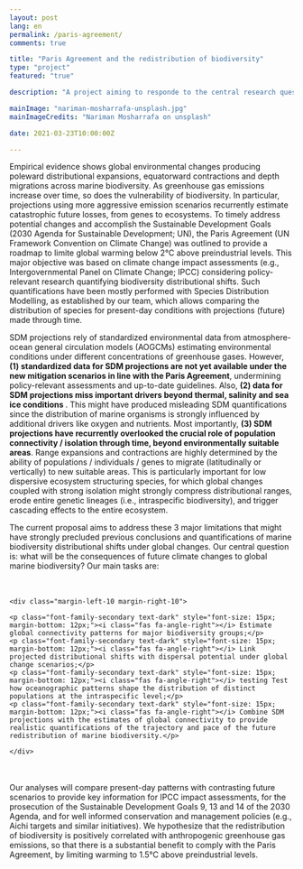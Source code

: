 ```yaml
---
layout: post
lang: en
permalink: /paris-agreement/
comments: true

title: "Paris Agreement and the redistribution of biodiversity"
type: "project"
featured: "true"

description: "A project aiming to responde to the central research question of what will be the consequences of future climate changes to global marine biodiversity."

mainImage: "nariman-mosharrafa-unsplash.jpg"
mainImageCredits: "Nariman Mosharrafa on unsplash"

date: 2021-03-23T10:00:00Z

---
```


Empirical evidence shows global environmental changes producing poleward distributional expansions, equatorward contractions and depth migrations across marine biodiversity. As greenhouse gas emissions increase over time, so does the vulnerability of biodiversity. In particular, projections using more aggressive emission scenarios recurrently estimate catastrophic future losses, from genes to ecosystems. To timely address potential changes and accomplish the Sustainable Development Goals (2030 Agenda for Sustainable Development; UN), the Paris Agreement (UN Framework Convention on Climate Change) was outlined to provide a roadmap to limite global warming below 2°C above preindustrial levels. This major objective was based on climate change impact assessments (e.g., Intergovernmental Panel on Climate Change; IPCC) considering policy-relevant research quantifying biodiversity distributional shifts. Such quantifications have been mostly performed with Species Distribution Modelling, as established by our team, which allows comparing the distribution of species for present-day conditions with projections (future) made through time.

SDM projections rely of standardized environmental data from atmosphere-ocean general circulation models (AOGCMs) estimating environmental conditions under different concentrations of greenhouse gases. However, <b>(1) standardized data for SDM projections are not yet available under the new mitigation scenarios in line with the Paris Agreement</b>, undermining policy-relevant assessments and up-to-date guidelines. Also, <b>(2) data for SDM projections miss important drivers beyond thermal, salinity and sea ice conditions </b>. This might have produced misleading SDM quantifications since the distribution of marine organisms is strongly influenced by additional drivers like oxygen and nutrients. Most importantly, <b>(3) SDM projections have recurrently overlooked the crucial role of population connectivity / isolation through time, beyond environmentally suitable areas</b>. Range expansions and contractions are highly determined by the ability of populations / individuals / genes to migrate (latitudinally or vertically) to new suitable areas. This is particularly important for low dispersive ecosystem structuring species, for which global changes coupled with strong isolation might strongly compress distributional ranges, erode entire genetic lineages (i.e., intraspecific biodiversity), and trigger cascading effects to the entire ecosystem.

The current proposal aims to address these 3 major limitations that might have strongly precluded previous conclusions and quantifications of marine biodiversity distributional shifts under global changes. Our central question is: what will be the consequences of future climate changes to global marine biodiversity? Our main tasks are:

<div class="border-radius-05 bg-gray margin-bottom-30" style="padding-top: 20px; padding-bottom: 20px">

    <div class="margin-left-10 margin-right-10">

    <p class="font-family-secondary text-dark" style="font-size: 15px; margin-bottom: 12px;"><i class="fas fa-angle-right"></i> Estimate global connectivity patterns for major biodiversity groups;</p>
    <p class="font-family-secondary text-dark" style="font-size: 15px; margin-bottom: 12px;"><i class="fas fa-angle-right"></i> Link projected distributional shifts with dispersal potential under global change scenarios;</p>
    <p class="font-family-secondary text-dark" style="font-size: 15px; margin-bottom: 12px;"><i class="fas fa-angle-right"></i> testing Test how oceanographic patterns shape the distribution of distinct populations at the intraspecific level;</p>
    <p class="font-family-secondary text-dark" style="font-size: 15px; margin-bottom: 12px;"><i class="fas fa-angle-right"></i> Combine SDM projections with the estimates of global connectivity to provide realistic quantifications of the trajectory and pace of the future redistribution of marine biodiversity.</p>

    </div>
</div>

Our analyses will compare present-day patterns with contrasting future scenarios to provide key information for IPCC impact assessments, for the prosecution of the Sustainable Development Goals 9, 13 and 14 of the 2030 Agenda, and for well informed conservation and management policies (e.g., Aichi targets and similar initiatives). We hypothesize that the redistribution of biodiversity is positively correlated with anthropogenic greenhouse gas emissions, so that there is a substantial benefit to comply with the Paris Agreement, by limiting warming to 1.5°C above preindustrial levels.
